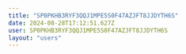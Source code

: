 ```yaml
---
title: "SP0PKHB3RYF3QQJ1MPE5S0F47AZJFT8JJDYTH6S"
date: 2024-08-28T17:12:51.627Z
user: SP0PKHB3RYF3QQJ1MPE5S0F47AZJFT8JJDYTH6S
layout: "users"
---
```

    
